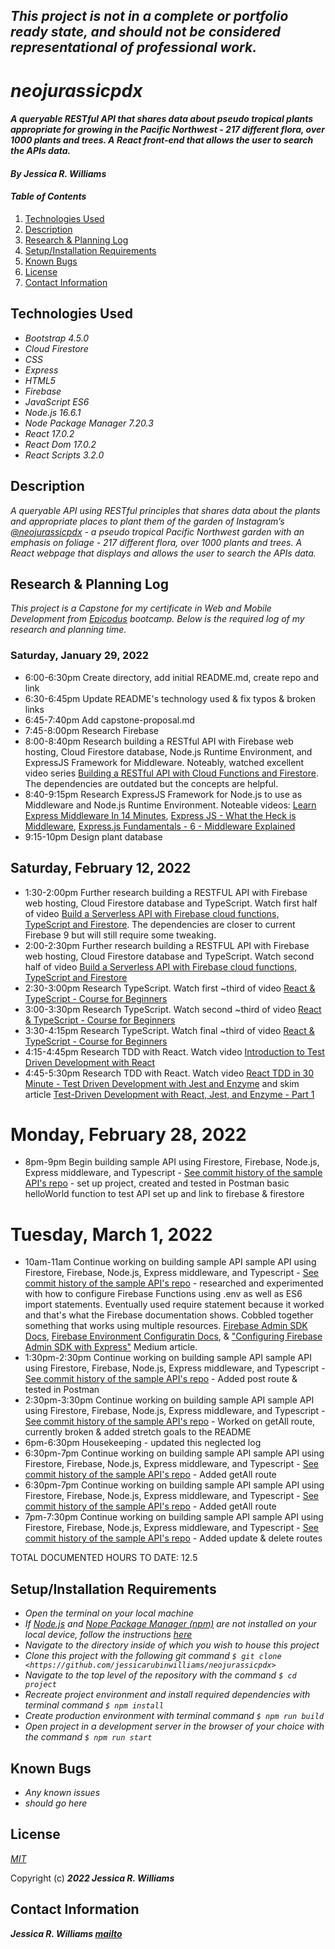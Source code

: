 ## _This project is not in a complete or portfolio ready state, and should not be considered representational of professional work._

# _neojurassicpdx_

#### _A queryable RESTful API that shares data about pseudo tropical plants appropriate for growing in the Pacific Northwest - 217 different flora, over 1000 plants and trees.  A React front-end that allows the user to search the APIs data._

#### _By **Jessica R. Williams**_

#### _Table of Contents_

<!-- 1. [Preview](#preview) -->
1. [Technologies Used](#technologies)
2. [Description](#description)
3. [Research & Planning Log](#planning)
4. [Setup/Installation Requirements](#setup)
5. [Known Bugs](#bugs)
6. [License](#license)
7. [Contact Information](#contact)

<!-- ## Preview <a id="preview"></a>

* _Direct your browser to a [live version](https://jessicarubinwilliams.github.io/project/index.html) on GitHub Pages._ -->

## Technologies Used <a id="technologies"></a>

* _Bootstrap 4.5.0_
* _Cloud Firestore_
* _CSS_
* _Express_
* _HTML5_
* _Firebase_
* _JavaScript ES6_
* _Node.js 16.6.1_
* _Node Package Manager 7.20.3_
* _React 17.0.2_
* _React Dom 17.0.2_
* _React Scripts 3.2.0_

## Description <a id="description"></a>

_A queryable API using RESTful principles that shares data about the plants and appropriate places to plant them of the garden of Instagram’s [@neojurassicpdx](https://www.instagram.com/neojurassicpdx/) - a pseudo tropical Pacific Northwest garden with an emphasis on foliage - 217 different flora, over 1000 plants and trees.  A React webpage that displays and allows the user to search the APIs data._

## Research & Planning Log <a id="planning"></a>

_This project is a Capstone for my certificate in Web and Mobile Development from [Epicodus](https://www.epicodus.com/) bootcamp. Below is the required log of my research and planning time._

### Saturday, January 29, 2022
* 6:00-6:30pm Create directory, add initial README.md, create repo and link
* 6:30-6:45pm Update README's technology used & fix typos & broken links
* 6:45-7:40pm Add capstone-proposal.md
* 7:45-8:00pm Research Firebase
* 8:00-8:40pm Research building a RESTful API with Firebase web hosting, Cloud Firestore database, Node.js Runtime Environment, and ExpressJS Framework for Middleware. Noteably, watched excellent video series [Building a RESTful API with Cloud Functions and Firestore](https://youtube.com/playlist?list=PLJetLDY7yKupm5WTx02ylh1I25rJLPvXe). The dependencies are outdated but the concepts are helpful.
* 8:40-9:15pm Research ExpressJS Framework for Node.js to use as Middleware and Node.js Runtime Environment. Noteable videos: [Learn Express Middleware In 14 Minutes](https://youtu.be/lY6icfhap2o), [Express JS - What the Heck is Middleware](https://youtu.be/MIr1oxQ3pao), [Express.js Fundamentals - 6 - Middleware Explained](https://youtu.be/9HOem0amlyg)
* 9:15-10pm Design plant database

## Saturday, February 12, 2022
* 1:30-2:00pm Further research building a RESTFUL API with Firebase web hosting, Cloud Firestore database and TypeScript. Watch first half of video [Build a Serverless API with Firebase cloud functions, TypeScript and Firestore](https://www.youtube.com/watch?v=T8SZv6h2WbY). The dependencies are closer to current Firebase 9 but will still require some tweaking.
* 2:00-2:30pm Further research building a RESTFUL API with Firebase web hosting, Cloud Firestore database and TypeScript. Watch second half of video [Build a Serverless API with Firebase cloud functions, TypeScript and Firestore](https://www.youtube.com/watch?v=T8SZv6h2WbY)
* 2:30-3:00pm Research TypeScript. Watch first ~third of video [React & TypeScript - Course for Beginners](https://www.youtube.com/watch?v=FJDVKeh7RJI)
* 3:00-3:30pm Research TypeScript. Watch second ~third of video [React & TypeScript - Course for Beginners](https://www.youtube.com/watch?v=FJDVKeh7RJI)
* 3:30-4:15pm Research TypeScript. Watch final ~third of video [React & TypeScript - Course for Beginners](https://www.youtube.com/watch?v=FJDVKeh7RJI)
* 4:15-4:45pm Research TDD with React. Watch video [Introduction to Test Driven Development with React](https://www.youtube.com/watch?v=7WY1cfRoUJk)
* 4:45-5:30pm Research TDD with React. Watch video [React TDD in 30 Minute - Test Driven Development with Jest and Enzyme](https://www.youtube.com/watch?v=-bmdf1oATQo) and skim article [Test-Driven Development with React, Jest, and Enzyme - Part 1](https://testdriven.io/blog/tdd-with-react-jest-and-enzyme-part-one/)

# Monday, February 28, 2022

* 8pm-9pm Begin building sample API using Firestore, Firebase, Node.js, Express middleware, and Typescript - [See commit history of the sample API's repo](https://github.com/jessicarubinwilliams/ebenezer-don-practice-api/commits/main) - set up project, created and tested in Postman basic helloWorld function to test API set up and link to firebase & firestore

# Tuesday, March 1, 2022

* 10am-11am Continue working on building sample API sample API using Firestore, Firebase, Node.js, Express middleware, and Typescript - [See commit history of the sample API's repo](https://github.com/jessicarubinwilliams/ebenezer-don-practice-api/commits/main) - researched and experimented with how to configure Firebase Functions using .env as well as ES6 import statements. Eventually used require statement because it worked and that's what the Firebase documentation shows. Cobbled together something that works using multiple resources. [Firebase Admin SDK Docs](https://firebase.google.com/docs/admin/setup), [Firebase Environment Configuratin Docs](https://firebase.google.com/docs/functions/config-env), & ["Configuring Firebase Admin SDK with Express"](https://medium.com/@tanya/configuring-firebase-admin-sdk-with-express-931b02ee2f91) Medium article.
* 1:30pm-2:30pm Continue working on building sample API sample API using Firestore, Firebase, Node.js, Express middleware, and Typescript - [See commit history of the sample API's repo](https://github.com/jessicarubinwilliams/ebenezer-don-practice-api/commits/main) - Added post route & tested in Postman
* 2:30pm-3:30pm Continue working on building sample API sample API using Firestore, Firebase, Node.js, Express middleware, and Typescript - [See commit history of the sample API's repo](https://github.com/jessicarubinwilliams/ebenezer-don-practice-api/commits/main) - Worked on getAll route, currently broken & added stretch goals to the README
* 6pm-6:30pm Housekeeping - updated this neglected log
* 6:30pm-7pm Continue working on building sample API sample API using Firestore, Firebase, Node.js, Express middleware, and Typescript - [See commit history of the sample API's repo](https://github.com/jessicarubinwilliams/ebenezer-don-practice-api/commits/main) - Added getAll route
* 6:30pm-7pm Continue working on building sample API sample API using Firestore, Firebase, Node.js, Express middleware, and Typescript - [See commit history of the sample API's repo](https://github.com/jessicarubinwilliams/ebenezer-don-practice-api/commits/main) - Added getAll route
* 7pm-7:30pm Continue working on building sample API sample API using Firestore, Firebase, Node.js, Express middleware, and Typescript - [See commit history of the sample API's repo](https://github.com/jessicarubinwilliams/ebenezer-don-practice-api/commits/main) - Added update & delete routes

TOTAL DOCUMENTED HOURS TO DATE: 12.5

## Setup/Installation Requirements <a id="setup"></a>

* _Open the terminal on your local machine_
* _If [Node.js](https://nodejs.org/en/) and [Nope Package Manager (npm)](https://www.npmjs.com/) are not installed on your local device, follow the instructions [here](https://www.learnhowtoprogram.com/intermediate-javascript/getting-started-with-javascript/installing-node-js)_
* _Navigate to the directory inside of which you wish to house this project_
* _Clone this project with the following git command `$ git clone <https://github.com/jessicarubinwilliams/neojurassicpdx>`_
* _Navigate to the top level of the repository with the command `$ cd project`_
* _Recreate project environment and install required dependencies with terminal command `$ npm install`_
* _Create production environment with terminal command `$ npm run build`_
* _Open project in a development server in the browser of your choice with the command `$ npm run start`_

## Known Bugs <a id="bugs"></a>
* _Any known issues_
* _should go here_

## License <a id="license"></a>
*[MIT](https://choosealicense.com/licenses/mit/)*

Copyright (c) **_2022 Jessica R. Williams_**

## Contact Information <a id="contact"></a>
**_Jessica R. Williams [mailto](mailto:jessicarubinwilliams@gmail.com)_**